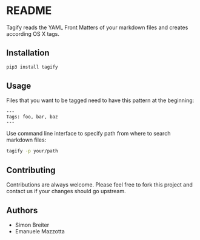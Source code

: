 # README #

Tagify reads the YAML Front Matters of your markdown files and creates according OS X tags.

## Installation

```bash
pip3 install tagify
```

## Usage

Files that you want to be tagged need to have this pattern at the beginning:

```
---
Tags: foo, bar, baz
---
```

Use command line interface to specify path from where to search markdown files:

```bash
tagify -p your/path
```

## Contributing

Contributions are always welcome. Please feel free to fork this project and 
contact us if your changes should go upstream.

## Authors
- Simon Breiter
- Emanuele Mazzotta
